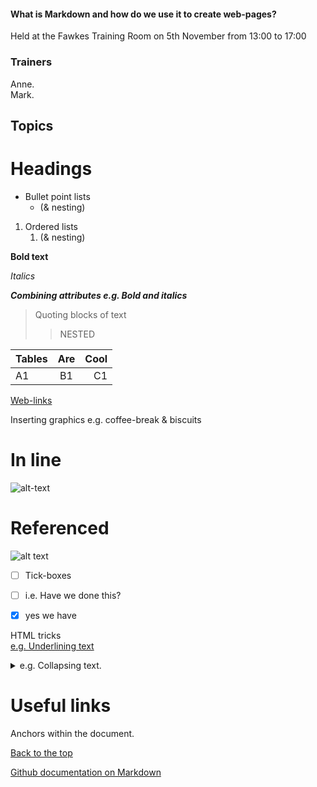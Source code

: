 <a name="TheTop"></a>
#### What is Markdown and how do we use it to create web-pages?
Held at the Fawkes Training Room on 5th November from 13:00 to 17:00  

### Trainers
Anne.   
Mark.   

## Topics

# Headings   

* Bullet point lists 
  * (& nesting)

1. Ordered lists 
    1. (& nesting) 
   
__Bold text__

*Italics*

**_Combining attributes  e.g. Bold and italics_**

> Quoting blocks of text
>> NESTED

|Tables   | Are    | Cool   |
----------|:------:|-------:|
|A1       |B1      |C1      |

[Web-links](www.google.com)

Inserting graphics    e.g. coffee-break & biscuits   
# In line
![alt-text](https://github.com/markuspleijzier/git_afternoon/blob/master/img/Tea_Biscuits.jpg)

# Referenced
![alt text][logo]

[logo]: https://github.com/markuspleijzier/git_afternoon/blob/master/img/Tea_Biscuits.jpg


- [ ] Tick-boxes
- [ ] i.e. Have we done this?    
- [x] yes we have


HTML tricks           
<ins>e.g. Underlining text     </ins>

<details>
  <summary>e.g. Collapsing text. </summary>
  <p>Obviously the answer is 42</p>
</details> 
   

# Useful links
Anchors within the document.

[Back to the top](#TheTop)

[Github documentation on Markdown](https://guides.github.com/features/mastering-markdown/)
